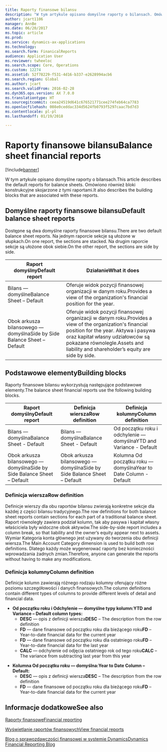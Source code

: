 ```yaml
---
title: Raporty finansowe bilansu
description: "W tym artykule opisano domyślne raporty o bilansach. Omówiono również bloki konstrukcyjne skojarzone z tymi raportami."
author: jcart1106
manager: AnnBe
ms.date: 06/20/2017
ms.topic: article
ms.prod: 
ms.service: dynamics-ax-applications
ms.technology: 
ms.search.form: FinanicalReports
audience: Application User
ms.reviewer: twheeloc
ms.search.scope: Core, Operations
ms.custom: 12274
ms.assetid: 52f78229-f531-4d16-b337-e2628994acb6
ms.search.region: Global
ms.author: jcart
ms.search.validFrom: 2016-02-28
ms.dyn365.ops.version: AX 7.0.0
ms.translationtype: HT
ms.sourcegitcommit: ceea24519d641c676521771cee274feb64ca7783
ms.openlocfilehash: 008e0ceddac334d5624fb0793f5297caac7bd7d3
ms.contentlocale: pl-pl
ms.lasthandoff: 01/19/2018

---
```


# <a name="balance-sheet-financial-reports"></a><span data-ttu-id="aef39-104">Raporty finansowe bilansu</span><span class="sxs-lookup"><span data-stu-id="aef39-104">Balance sheet financial reports</span></span>

[!include[banner](../includes/banner.md)]


<span data-ttu-id="aef39-105">W tym artykule opisano domyślne raporty o bilansach.</span><span class="sxs-lookup"><span data-stu-id="aef39-105">This article describes the default reports for balance sheets.</span></span> <span data-ttu-id="aef39-106">Omówiono również bloki konstrukcyjne skojarzone z tymi raportami.</span><span class="sxs-lookup"><span data-stu-id="aef39-106">It also describes the building blocks that are associated with these reports.</span></span> 

<a name="default-balance-sheet-reports"></a><span data-ttu-id="aef39-107">Domyślne raporty finansowe bilansu</span><span class="sxs-lookup"><span data-stu-id="aef39-107">Default balance sheet reports</span></span>
-----------------------------

<span data-ttu-id="aef39-108">Dostępne są dwa domyślne raporty finansowe bilansu.</span><span class="sxs-lookup"><span data-stu-id="aef39-108">There are two default balance sheet reports.</span></span> <span data-ttu-id="aef39-109">Na jednym raporcie sekcje są ułożone w słupkach.</span><span class="sxs-lookup"><span data-stu-id="aef39-109">On one report, the sections are stacked.</span></span> <span data-ttu-id="aef39-110">Na drugim raporcie sekcje są ułożone obok siebie.</span><span class="sxs-lookup"><span data-stu-id="aef39-110">On the other report, the sections are side by side.</span></span>

| <span data-ttu-id="aef39-111">Raport domyślny</span><span class="sxs-lookup"><span data-stu-id="aef39-111">Default report</span></span>                       | <span data-ttu-id="aef39-112">Działanie</span><span class="sxs-lookup"><span data-stu-id="aef39-112">What it does</span></span>                                                                                                                           |
|--------------------------------------|----------------------------------------------------------------------------------------------------------------------------------------|
| <span data-ttu-id="aef39-113">Bilans — domyślne</span><span class="sxs-lookup"><span data-stu-id="aef39-113">Balance Sheet – Default</span></span>              | <span data-ttu-id="aef39-114">Oferuje widok pozycji finansowej organizacji w danym roku.</span><span class="sxs-lookup"><span data-stu-id="aef39-114">Provides a view of the organization's financial position for the year.</span></span>                                                                 |
| <span data-ttu-id="aef39-115">Obok arkusza bilansowego — domyślna</span><span class="sxs-lookup"><span data-stu-id="aef39-115">Side by Side Balance Sheet – Default</span></span> | <span data-ttu-id="aef39-116">Oferuje widok pozycji finansowej organizacji w danym roku.</span><span class="sxs-lookup"><span data-stu-id="aef39-116">Provides a view of the organization's financial position for the year.</span></span> <span data-ttu-id="aef39-117">Aktywa i pasywa oraz kapitał własny udziałowców są pokazane równolegle.</span><span class="sxs-lookup"><span data-stu-id="aef39-117">Assets and liability and shareholder’s equity are side by side.</span></span> |

## <a name="building-blocks"></a><span data-ttu-id="aef39-118">Podstawowe elementy</span><span class="sxs-lookup"><span data-stu-id="aef39-118">Building blocks</span></span>
<span data-ttu-id="aef39-119">Raporty finansowe bilansu wykorzystują następujące podstawowe elementy.</span><span class="sxs-lookup"><span data-stu-id="aef39-119">The balance sheet financial reports use the following building blocks.</span></span>

| <span data-ttu-id="aef39-120">Raport domyślny</span><span class="sxs-lookup"><span data-stu-id="aef39-120">Default report</span></span>                       | <span data-ttu-id="aef39-121">Definicja wiersza</span><span class="sxs-lookup"><span data-stu-id="aef39-121">Row definition</span></span>                       | <span data-ttu-id="aef39-122">Definicja kolumny</span><span class="sxs-lookup"><span data-stu-id="aef39-122">Column definition</span></span>             |
|--------------------------------------|--------------------------------------|-------------------------------|
| <span data-ttu-id="aef39-123">Bilans — domyślna</span><span class="sxs-lookup"><span data-stu-id="aef39-123">Balance Sheet - Default</span></span>              | <span data-ttu-id="aef39-124">Bilans — domyślna</span><span class="sxs-lookup"><span data-stu-id="aef39-124">Balance Sheet - Default</span></span>              | <span data-ttu-id="aef39-125">Od początku roku i odchylenie — domyślna</span><span class="sxs-lookup"><span data-stu-id="aef39-125">YTD and Variance - Default</span></span>    |
| <span data-ttu-id="aef39-126">Obok arkusza bilansowego — domyślna</span><span class="sxs-lookup"><span data-stu-id="aef39-126">Side by Side Balance Sheet – Default</span></span> | <span data-ttu-id="aef39-127">Obok arkusza bilansowego — domyślna</span><span class="sxs-lookup"><span data-stu-id="aef39-127">Side by Side Balance Sheet – Default</span></span> | <span data-ttu-id="aef39-128">Kolumna Od początku roku — domyślna</span><span class="sxs-lookup"><span data-stu-id="aef39-128">Year to Date Column - Default</span></span> |

### <a name="row-definition"></a><span data-ttu-id="aef39-129">Definicja wiersza</span><span class="sxs-lookup"><span data-stu-id="aef39-129">Row definition</span></span>

<span data-ttu-id="aef39-130">Definicje wierszy dla obu raportów bilansu zwierają konkretne sekcje dla każdej z części bilansu tradycyjnego.</span><span class="sxs-lookup"><span data-stu-id="aef39-130">The row definitions for both balance sheet reports contain sections for each part of a traditional balance sheet.</span></span> <span data-ttu-id="aef39-131">Raport równoległy zawiera podział kolumn, tak aby pasywa i kapitał własny właściciela były widoczne obok aktywów.</span><span class="sxs-lookup"><span data-stu-id="aef39-131">The side-by-side report includes a column break, so that liability and the owner’s equity appear next to assets.</span></span> <span data-ttu-id="aef39-132">Wymiar Kategoria konta głównego jest używany do tworzenia obu definicji wiersza.</span><span class="sxs-lookup"><span data-stu-id="aef39-132">The Main Account Category dimension is used to build both row definitions.</span></span> <span data-ttu-id="aef39-133">Dlatego każdy może wygenerować raporty bez konieczności wprowadzania żadnych zmian.</span><span class="sxs-lookup"><span data-stu-id="aef39-133">Therefore, anyone can generate the reports without having to make any modifications.</span></span>

### <a name="column-definition"></a><span data-ttu-id="aef39-134">Definicja kolumny</span><span class="sxs-lookup"><span data-stu-id="aef39-134">Column definition</span></span>

<span data-ttu-id="aef39-135">Definicje kolumn zawierają różnego rodzaju kolumny oferujący różne poziomu szczegółowości i danych finansowych.</span><span class="sxs-lookup"><span data-stu-id="aef39-135">The column definitions contain different types of columns to provide different levels of detail and financial data.</span></span>

-   <span data-ttu-id="aef39-136">**Od początku roku i Odchylenie — domyślne typy kolumn:**</span><span class="sxs-lookup"><span data-stu-id="aef39-136">**YTD and Variance – Default column types:**</span></span>
    -   <span data-ttu-id="aef39-137">**DESC** — opis z definicji wiersza</span><span class="sxs-lookup"><span data-stu-id="aef39-137">**DESC** – The description from the row definition</span></span>
    -   <span data-ttu-id="aef39-138">**FD** — dane finansowe od początku roku dla bieżącego roku</span><span class="sxs-lookup"><span data-stu-id="aef39-138">**FD** – Year-to-date financial data for the current year</span></span>
    -   <span data-ttu-id="aef39-139">**FD** — dane finansowe od początku roku dla ostatniego roku</span><span class="sxs-lookup"><span data-stu-id="aef39-139">**FD** – Year-to-date financial data for the last year</span></span>
    -   <span data-ttu-id="aef39-140">**CALC** — odchylenie od odjęcia ostatniego rok od tego roku</span><span class="sxs-lookup"><span data-stu-id="aef39-140">**CALC** – The variance from subtracting last year from this year</span></span>

<!-- -->

-   <span data-ttu-id="aef39-141">**Kolumna Od początku roku — domyślna:**</span><span class="sxs-lookup"><span data-stu-id="aef39-141">**Year to Date Column – Default:**</span></span>
    -   <span data-ttu-id="aef39-142">**DESC** — opis z definicji wiersza</span><span class="sxs-lookup"><span data-stu-id="aef39-142">**DESC** – The description from the row definition</span></span>
    -   <span data-ttu-id="aef39-143">**FD** — dane finansowe od początku roku dla bieżącego roku</span><span class="sxs-lookup"><span data-stu-id="aef39-143">**FD** – Year-to-date financial data for the current year</span></span>

 

<a name="see-also"></a><span data-ttu-id="aef39-144">Informacje dodatkowe</span><span class="sxs-lookup"><span data-stu-id="aef39-144">See also</span></span>
--------

[<span data-ttu-id="aef39-145">Raporty finansowe</span><span class="sxs-lookup"><span data-stu-id="aef39-145">Financial reporting</span></span>](financial-reporting-getting-started.md)

[<span data-ttu-id="aef39-146">Wyświetlanie raportów finansowych</span><span class="sxs-lookup"><span data-stu-id="aef39-146">View financial reports</span></span>](view-financial-reports.md)

[<span data-ttu-id="aef39-147">Blog o sprawozdawczości finansowej w systemie Dynamics</span><span class="sxs-lookup"><span data-stu-id="aef39-147">Dynamics Financial Reporting Blog</span></span>](http://blogs.msdn.com/b/dynamics_financial_reporting/)




